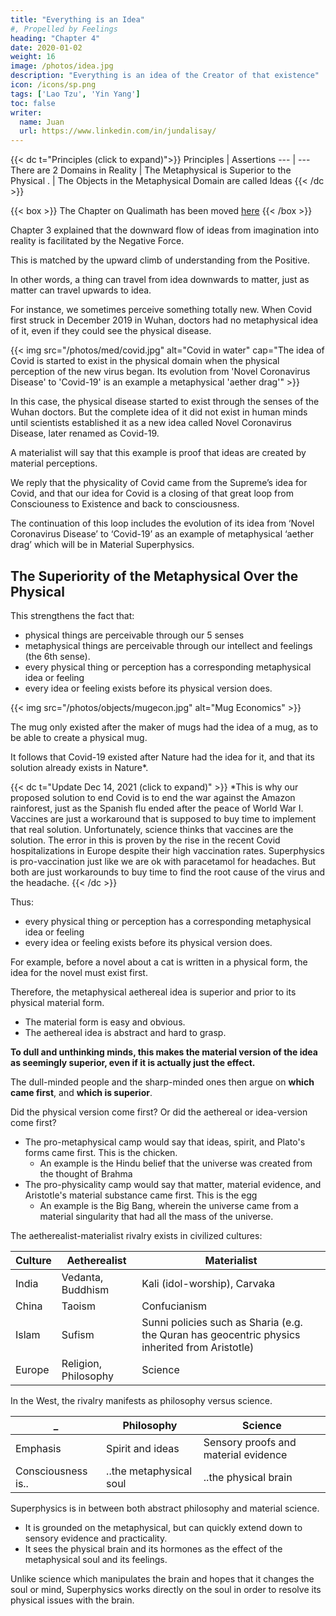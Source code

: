 ```yaml
---
title: "Everything is an Idea"
#, Propelled by Feelings
heading: "Chapter 4"
date: 2020-01-02
weight: 16
image: /photos/idea.jpg
description: "Everything is an idea of the Creator of that existence"
icon: /icons/sp.png
tags: ['Lao Tzu', 'Yin Yang']
toc: false
writer:
  name: Juan
  url: https://www.linkedin.com/in/jundalisay/
---
```



{{< dc t="Principles (click to expand)">}}
Principles | Assertions
--- | ---
There are 2 Domains in Reality | The Metaphysical is Superior to the Physical
. | The Objects in the Metaphysical Domain are called Ideas
{{< /dc  >}}



{{< box >}}
The Chapter on Qualimath has been moved [here](/superphysics/principles/chapter-07)
{{< /box >}}


Chapter 3 explained that the downward flow of ideas from imagination into reality is facilitated by the Negative Force. 

This is matched by the upward climb of understanding from the Positive.

In other words, a thing can travel from idea downwards to matter, just as matter can travel upwards to idea.

For instance, we sometimes perceive something totally new. When Covid first struck in December 2019 in Wuhan, doctors had no metaphysical idea of it, even if they could see the physical disease.

{{< img src="/photos/med/covid.jpg" alt="Covid in water" cap="The idea of Covid is started to exist in the physical domain when the physical perception of the new virus began. Its evolution from 'Novel Coronavirus Disease' to 'Covid-19' is an example a metaphysical 'aether drag'" >}}

In this case, the physical disease started to exist through the senses of the Wuhan doctors. But the complete idea of it did not exist in human minds until scientists established it as a new idea called Novel Coronavirus Disease, later renamed as Covid-19.

<!-- It means that the complete metaphysical idea existed in Nature, before humans could completely recreate it in their minds. -->

A materialist will say that this example is proof that ideas are created by material perceptions. 

We reply that the physicality of Covid came from the Supreme’s idea for Covid, and that our idea for Covid is a closing of that great loop from Consciouness to Existence and back to consciousness. 

The continuation of this loop includes the evolution of its idea from ‘Novel Coronavirus Disease’ to ‘Covid-19’ as an example of metaphysical ‘aether drag’ which will be in Material Superphysics.



<!-- In this case, the physical disease started to exist through the senses of the Wuhan doctors. But the complete idea of it did not exist in human minds until scientists established it as a new idea called Novel Coronavirus Disease, later renamed as Covid-19.  -->


## The Superiority of the Metaphysical Over the Physical

This strengthens the fact that:
- physical things are perceivable through our 5 senses
- metaphysical things are perceivable through our intellect and feelings (the 6th sense).
- every physical thing or perception has a corresponding metaphysical idea or feeling
- every idea or feeling exists before its physical version does.

<!-- - physical things are tangible and perceivable through our five senses
- metaphysical things are perceivable through our intellect and feelings (the 6th sense). -->

{{< img src="/photos/objects/mugecon.jpg" alt="Mug Economics" >}}

The mug only existed after the maker of mugs had the idea of a mug, as to be able to create a physical mug. 

It follows that Covid-19 existed after Nature had the idea for it, and that its solution already exists in Nature*.


{{< dc t="Update Dec 14, 2021 (click to expand)" >}}
*This is why our proposed solution to end Covid is to end the war against the Amazon rainforest, just as the Spanish flu ended after the peace of World War I. Vaccines are just a workaround that is supposed to buy time to implement that real solution. Unfortunately, science thinks that vaccines are the solution. The error in this is proven by the rise in the recent Covid hospitalizations in Europe despite their high vaccination rates. Superphysics is pro-vaccination just like we are ok with paracetamol for headaches. But both are just workarounds to buy time to find the root cause of the virus and the headache. 
{{< /dc >}}


<!-- {{< me date="August 1, 2022" >}}
*Environmental destruction hasn't stopped yet, and so Nature just throws another virus as monkeypox to show who's boss. 
{{< /me >}}
 -->

Thus:
- every physical thing or perception has a corresponding metaphysical idea or feeling
- every idea or feeling exists before its physical version does.

For example, before a novel about a cat is written in a physical form, the idea for the novel must exist first. 

Therefore, the metaphysical aethereal idea is superior and prior to its physical material form.  
- The material form is easy and obvious.
- The aethereal idea is abstract and hard to grasp.  

**To dull and unthinking minds, this makes the material version of the idea as seemingly superior, even if it is actually just the effect.**

The dull-minded people and the sharp-minded ones then argue on **which came first**, and **which is superior**. 

Did the physical version come first? Or did the aethereal or idea-version come first?

- The pro-metaphysical camp would say that ideas, spirit, and Plato's forms came first. This is the chicken.
  - An example is the Hindu belief that the universe was created from the thought of Brahma 
- The pro-physicality camp would say that matter, material evidence, and Aristotle's material substance came first. This is the egg
  - An example is the Big Bang, wherein the universe came from a material singularity that had all the mass of the universe. 

The aetherealist-materialist rivalry exists in civilized cultures:

Culture | Aetherealist | Materialist
--- | --- | ---
India | Vedanta, Buddhism |  Kali (idol-worship), Carvaka
China | Taoism | Confucianism
Islam | Sufism | Sunni policies such as Sharia (e.g. the Quran has geocentric physics inherited from Aristotle)
Europe | Religion, Philosophy | Science


<!--   - In Hindu philosophy, this manifests as sects of Shaivism and 
  - In Chinese philosophy, this manifests as , saving face, and showing how prosperous you are as a physical proof of your happiness
  - In Islamic philosophy, this manifests as the    -->


In the West, the rivalry manifests as philosophy versus science. 

_ | Philosophy | Science
--- | --- | --- 
Emphasis | Spirit and ideas | Sensory proofs and material evidence
Consciousness is.. | ..the metaphysical soul | ..the physical brain

Superphysics is in between both abstract philosophy and material science.
- It is grounded on the metaphysical, but can quickly extend down to sensory evidence and practicality. 
- It sees the physical brain and its hormones as the effect of the metaphysical soul and its feelings. 

Unlike science which manipulates the brain and hopes that it changes the soul or mind, Superphysics works directly on the soul in order to resolve its physical issues with the brain.


<!-- ## Tap into your feelings, the deeper the better -->
